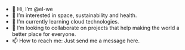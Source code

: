 - 👋 Hi, I’m @el-we
- 🏡 I’m interested in space, sustainability and health.
- 🌱 I’m currently learning cloud technologies.
- 🚀 I’m looking to collaborate on projects that help making the world a better place for everyone.
- 📫 How to reach me: Just send me a message here.

<!---
el-we/el-we is a ✨ special ✨ repository because its `README.md` (this file) appears on your GitHub profile.
You can click the Preview link to take a look at your changes.
--->

